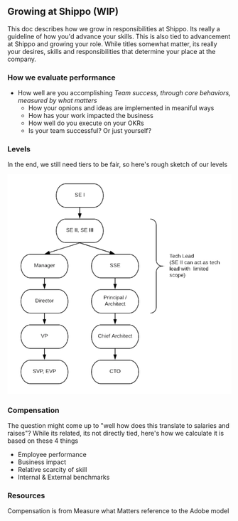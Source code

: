## Growing at Shippo (WIP)

This doc describes how we grow in responsibilities at Shippo.  Its really a guideline of how you'd advance your skills.  This is also tied to advancement at Shippo and growing your role.  While titles somewhat matter, its really your desires, skills and responsibilities that determine your place at the company.

### How we evaluate performance

- How well are you accomplishing _Team success, through core behaviors, measured by what matters_
  - How your opnions and ideas are implemented in meaniful ways
  - How has your work impacted the business
  - How well do you execute on your OKRs
  - Is your team successful?  Or just yourself?

### Levels

In the end, we still need tiers to be fair, so here's rough sketch of our levels

![Eng Levels](rsrcs/eng_levels.png)

### Compensation

The question might come up to "well how does this translate to salaries and raises"?  While its related, its not directly tied, here's how we calculate it is based on these 4 things

* Employee performance
* Business impact
* Relative scarcity of skill
* Internal & External benchmarks

### Resources

Compensation is from Measure what Matters reference to the Adobe model
